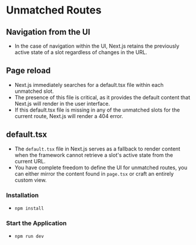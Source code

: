 # Unmatched Routes

## Navigation from the UI

- In the case of navigation within the UI, Next.js retains the previously active state of a slot regardless of changes in the URL.

## Page reload

- Next.js immediately searches for a default.tsx file within each unmatched slot.
- The presence of this file is critical, as it provides the default content that Next.js will render in the user interface.
- If this default.tsx file is missing in any of the unmatched slots for the current route, Next.js will render a 404 error.

## default.tsx

- The `default.tsx` file in Next.js serves as a fallback to render content when the framework cannot retrieve a slot's active state from the current URL.
- You have complete freedom to define the UI for unmatched routes, you can either mirror the content found in `page.tsx` or craft an entirely custom view.

### Installation

- `npm install`

### Start the Application

- `npm run dev`
